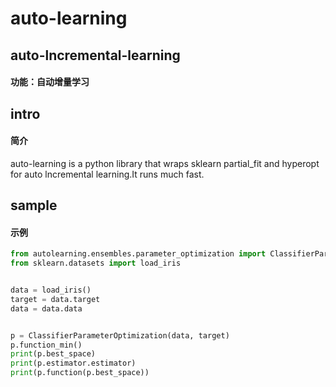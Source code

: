 # auto-learning
## auto-lncremental-learning
#### 功能：自动增量学习
## intro 
#### 简介
auto-learning is a python library that wraps sklearn partial_fit and hyperopt for auto lncremental learning.It runs much fast.
## sample
#### 示例
```python
from autolearning.ensembles.parameter_optimization import ClassifierParameterOptimization
from sklearn.datasets import load_iris


data = load_iris()
target = data.target
data = data.data


p = ClassifierParameterOptimization(data, target)
p.function_min()
print(p.best_space)
print(p.estimator.estimator)
print(p.function(p.best_space))

```

